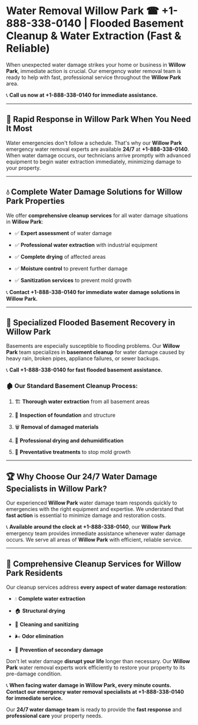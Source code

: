 # Water Removal Willow Park ☎ +1-888-338-0140 | Flooded Basement Cleanup & Water Extraction (Fast & Reliable)

When unexpected water damage strikes your home or business in **Willow Park**, immediate action is crucial. Our emergency water removal team is ready to help with fast, professional service throughout the **Willow Park** area. 

📞 **Call us now at +1-888-338-0140 for immediate assistance.**
---
## 🚀 Rapid Response in Willow Park When You Need It Most
Water emergencies don't follow a schedule. That's why our **Willow Park** emergency water removal experts are available **24/7** at **+1-888-338-0140**. When water damage occurs, our technicians arrive promptly with advanced equipment to begin water extraction immediately, minimizing damage to your property.
---
## 💧 Complete Water Damage Solutions for Willow Park Properties
We offer **comprehensive cleanup services** for all water damage situations in **Willow Park**:
- ✅ **Expert assessment** of water damage  
- ✅ **Professional water extraction** with industrial equipment  
- ✅ **Complete drying** of affected areas  
- ✅ **Moisture control** to prevent further damage  
- ✅ **Sanitization services** to prevent mold growth  
📞 **Contact +1-888-338-0140 for immediate water damage solutions in Willow Park.**
---
## 🌊 Specialized Flooded Basement Recovery in Willow Park
Basements are especially susceptible to flooding problems. Our **Willow Park** team specializes in **basement cleanup** for water damage caused by heavy rain, broken pipes, appliance failures, or sewer backups. 
📞 **Call +1-888-338-0140 for fast flooded basement assistance.**
### 🏚️ Our Standard Basement Cleanup Process:
1. 🏗️ **Thorough water extraction** from all basement areas  
2. 🔎 **Inspection of foundation** and structure  
3. 🗑️ **Removal of damaged materials**  
4. 💨 **Professional drying and dehumidification**  
5. 🚫 **Preventative treatments** to stop mold growth  
---
## 🏆 Why Choose Our 24/7 Water Damage Specialists in Willow Park?
Our experienced **Willow Park** water damage team responds quickly to emergencies with the right equipment and expertise. We understand that **fast action** is essential to minimize damage and restoration costs.
📞 **Available around the clock at +1-888-338-0140**, our **Willow Park** emergency team provides immediate assistance whenever water damage occurs. We serve all areas of **Willow Park** with efficient, reliable service.
---
## 🧹 Comprehensive Cleanup Services for Willow Park Residents
Our cleanup services address **every aspect of water damage restoration**:
- 💧 **Complete water extraction**  
- 🏠 **Structural drying**  
- 🧼 **Cleaning and sanitizing**  
- 🌬️ **Odor elimination**  
- 🚫 **Prevention of secondary damage**  
Don't let water damage **disrupt your life** longer than necessary. Our **Willow Park** water removal experts work efficiently to restore your property to its pre-damage condition.
📞 **When facing water damage in Willow Park, every minute counts. Contact our emergency water removal specialists at +1-888-338-0140 for immediate service.**
Our **24/7 water damage team** is ready to provide the **fast response** and **professional care** your property needs.
